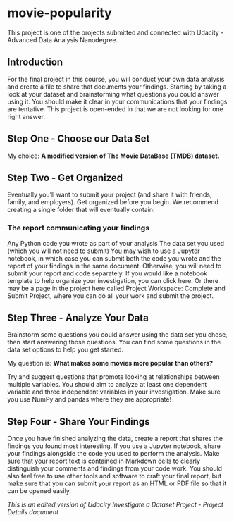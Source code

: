 ﻿# movie-popularity

This project is one of the projects submitted and connected with Udacity - Advanced Data Analysis Nanodegree.

## Introduction
For the final project in this course, you will conduct your own data analysis and create a file to share that documents your findings. Starting by taking a look at your dataset and brainstorming what questions you could answer using it. You should make it clear in your communications that your findings are tentative. This project is open-ended in that we are not looking for one right answer.

## Step One - Choose our Data Set
My choice: **A modified version of The Movie DataBase (TMDB) dataset.**

## Step Two - Get Organized
Eventually you’ll want to submit your project (and share it with friends, family, and employers). Get organized before you begin. We recommend creating a single folder that will eventually contain:

### The report communicating your findings
Any Python code you wrote as part of your analysis
The data set you used (which you will not need to submit)
You may wish to use a Jupyter notebook, in which case you can submit both the code you wrote and the report of your findings in the same document. Otherwise, you will need to submit your report and code separately. If you would like a notebook template to help organize your investigation, you can click here. Or there may be a page in the project here called Project Workspace: Complete and Submit Project, where you can do all your work and submit the project.

## Step Three - Analyze Your Data
Brainstorm some questions you could answer using the data set you chose, then start answering those questions. You can find some questions in the data set options to help you get started.

My question is: **What makes some movies more popular than others?**

Try and suggest questions that promote looking at relationships between multiple variables. You should aim to analyze at least one dependent variable and three independent variables in your investigation. Make sure you use NumPy and pandas where they are appropriate!

## Step Four - Share Your Findings
Once you have finished analyzing the data, create a report that shares the findings you found most interesting. If you use a Jupyter notebook, share your findings alongside the code you used to perform the analysis. Make sure that your report text is contained in Markdown cells to clearly distinguish your comments and findings from your code work. You should also feel free to use other tools and software to craft your final report, but make sure that you can submit your report as an HTML or PDF file so that it can be opened easily.

*This is an edited version of Udacity Investigate a Dataset Project - Project Details document*
